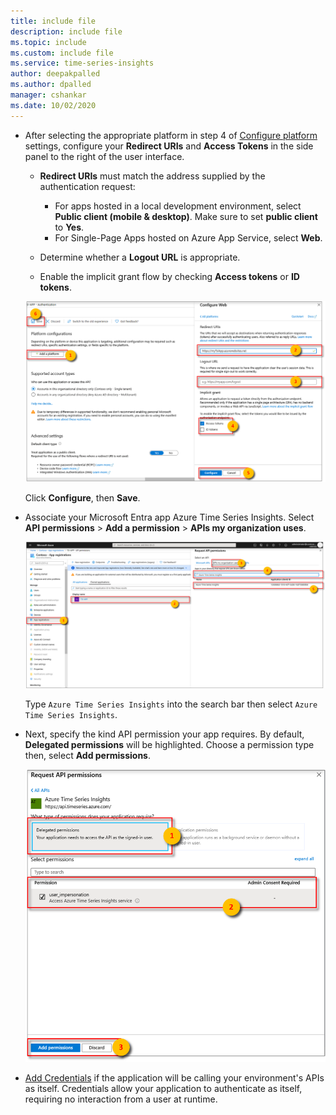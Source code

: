 ```yaml
---
title: include file
description: include file
ms.topic: include
ms.custom: include file
ms.service: time-series-insights
author: deepakpalled
ms.author: dpalled
manager: cshankar
ms.date: 10/02/2020
---
```



* After selecting the appropriate platform in step 4 of [Configure platform](../articles/active-directory/develop/quickstart-register-app.md#configure-platform-settings) settings, configure your **Redirect URIs** and **Access Tokens** in the side panel to the right of the user interface.

    * **Redirect URIs** must match the address supplied by the authentication request:

        * For apps hosted in a local development environment, select **Public client (mobile & desktop)**. Make sure to set **public client** to **Yes**.
        * For Single-Page Apps hosted on Azure App Service, select **Web**.

    * Determine whether a **Logout URL** is appropriate.

    * Enable the implicit grant flow by checking **Access tokens** or **ID tokens**.

    [![Create Redirect URIs](media/time-series-insights-registration/auth-redirect-uri.png)](media/time-series-insights-registration/auth-redirect-uri.png#lightbox)

    Click **Configure**, then **Save**.

* Associate your Microsoft Entra app Azure Time Series Insights. Select **API permissions** > **Add a permission** > **APIs my organization uses**.

    [![Associate an API with your Microsoft Entra app](media/time-series-insights-registration/app-api-permission.png)](media/time-series-insights-registration/app-api-permission.png#lightbox)

   Type `Azure Time Series Insights` into the search bar then select `Azure Time Series Insights`.

* Next, specify the kind API permission your app requires. By default, **Delegated permissions** will be highlighted. Choose a permission type then, select **Add permissions**.

    [![Specify the kind of API permission your app requires](media/time-series-insights-registration/app-permission-grant.png)](media/time-series-insights-registration/app-permission-grant.png#lightbox)

* [Add Credentials](../articles/active-directory/develop/quickstart-register-app.md#add-credentials) if the application will be calling your environment's APIs as itself. Credentials allow your application to authenticate as itself, requiring no interaction from a user at runtime.

